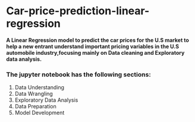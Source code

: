 # Car-price-prediction-linear-regression
**A Linear Regression model to predict the car prices for the U.S market to help a new entrant understand important pricing variables in the U.S automobile industry,focusing mainly on Data cleaning and Exploratory data analysis.**
<h3>The jupyter notebook has the following sections:</h3>
<ol>
    <li> Data Understanding
    <li> Data Wrangling
    <li> Exploratory Data Analysis
    <li> Data Preparation
    <li> Model Development
 </ol>
 
